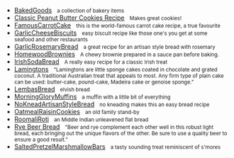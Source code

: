 <div id="wikitext">

<div class="vspace">

</div>

<div class="fpltemplate">

-   [BakedGoods](http://wiki.tamouse.org?n=Recipes.BakedGoods)   <span
    style="font-size:83%">a collection of bakery items</span>
-   [Classic Peanut Butter Cookies
    Recipe](http://wiki.tamouse.org?n=Recipes.ClassicPeanutButterCookies?action=print)
      <span style="font-size:83%">Makes great cookies!</span>
-   [FamousCarrotCake](http://wiki.tamouse.org?n=Recipes.FamousCarrotCake?action=print)
      <span style="font-size:83%">this is the world-famous carrot cake
    recipe, a true favourite</span>
-   [GarlicCheeseBiscuits](http://wiki.tamouse.org?n=Recipes.GarlicCheeseBiscuits?action=print)
      <span style="font-size:83%">easy biscuit recipe like those one's
    you get at some seafood and other restaurants</span>
-   [GarlicRosemaryBread](http://wiki.tamouse.org?n=Recipes.GarlicRosemaryBread?action=print)
      <span style="font-size:83%">a great recipe for an artisan style
    bread with rosemary</span>
-   [HomewoodBrownies](http://wiki.tamouse.org?n=Recipes.HomewoodBrownies?action=print)
      <span style="font-size:83%">A chewy brownie prepared in a sauce
    pan before baking.</span>
-   [IrishSodaBread](http://wiki.tamouse.org?n=Recipes.IrishSodaBread?action=print)
      <span style="font-size:83%">A really easy recipe for a classic
    Irish treat</span>
-   [Lamingtons](http://wiki.tamouse.org?n=Recipes.Lamingtons?action=print)
      <span style="font-size:83%">"Lamingtons are little sponge cakes
    coated in chocolate and grated coconut. A traditional Australian
    treat that appeals to most. Any firm type of plain cake can be used:
    butter-cake, pound-cake, Madeira cake or genoise sponge."</span>
-   [LembasBread](http://wiki.tamouse.org?n=Recipes.LembasBread?action=print)
      <span style="font-size:83%">elvish bread</span>
-   [MorningGloryMuffins](http://wiki.tamouse.org?n=Recipes.MorningGloryMuffins?action=print)
      <span style="font-size:83%">a muffin with a little bit of
    everything</span>
-   [NoKneadArtisanStyleBread](http://wiki.tamouse.org?n=Recipes.NoKneadArtisanStyleBread?action=print)
      <span style="font-size:83%">no kneading makes this an easy bread
    recipe</span>
-   [OatmealRaisinCookies](http://wiki.tamouse.org?n=Recipes.OatmealRaisinCookies?action=print)
      <span style="font-size:83%">an old family stand-by</span>
-   [RoomaliRoti](http://wiki.tamouse.org?n=Recipes.RoomaliRoti?action=print)
      <span style="font-size:83%">an Middle Indian unleavened flat
    bread</span>
-   [Rye Beer
    Bread](http://wiki.tamouse.org?n=Recipes.RyeBeerBread?action=print)
      <span style="font-size:83%">"Beer and rye complement each other
    well in this robust light bread, each bringing out the unique
    flavors of the other. Be sure to use a quality beer to ensure a good
    result."</span>
-   [SaltedPretzelMarshmallowBars](http://wiki.tamouse.org?n=Recipes.SaltedPretzelMarshmallowBars?action=print)
      <span style="font-size:83%">a tasty sounding treat reminiscent of
    s'mores</span>

</div>

<div class="vspace">

</div>

</div>
